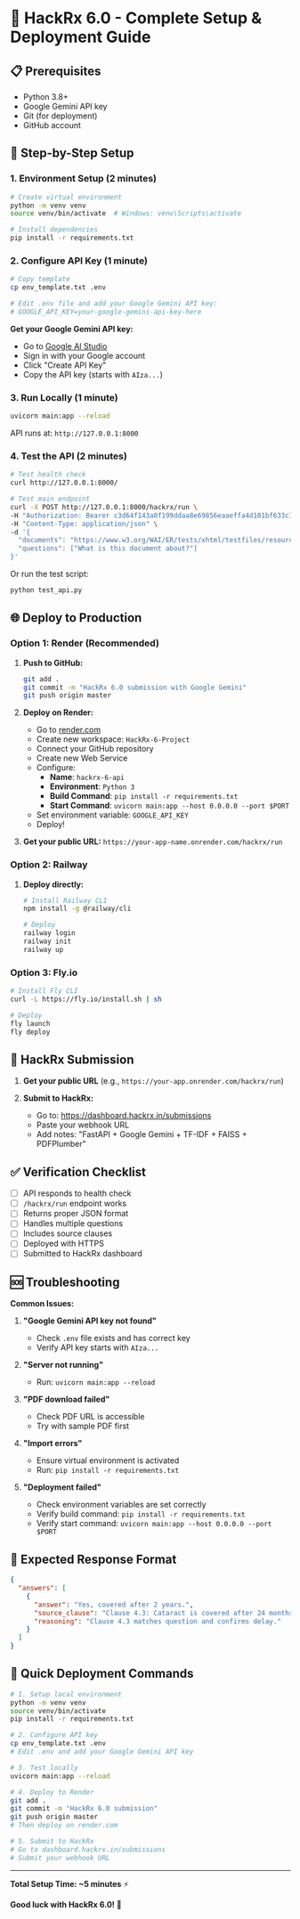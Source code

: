 # 🚀 HackRx 6.0 - Complete Setup & Deployment Guide

## 📋 Prerequisites

- Python 3.8+
- Google Gemini API key
- Git (for deployment)
- GitHub account

## 🔧 Step-by-Step Setup

### 1. Environment Setup (2 minutes)

```bash
# Create virtual environment
python -m venv venv
source venv/bin/activate  # Windows: venv\Scripts\activate

# Install dependencies
pip install -r requirements.txt
```

### 2. Configure API Key (1 minute)

```bash
# Copy template
cp env_template.txt .env

# Edit .env file and add your Google Gemini API key:
# GOOGLE_API_KEY=your-google-gemini-api-key-here
```

**Get your Google Gemini API key:**
- Go to [Google AI Studio](https://makersuite.google.com/app/apikey)
- Sign in with your Google account
- Click "Create API Key"
- Copy the API key (starts with `AIza...`)

### 3. Run Locally (1 minute)

```bash
uvicorn main:app --reload
```

API runs at: `http://127.0.0.1:8000`

### 4. Test the API (2 minutes)

```bash
# Test health check
curl http://127.0.0.1:8000/

# Test main endpoint
curl -X POST http://127.0.0.1:8000/hackrx/run \
-H "Authorization: Bearer c3d64f143a0f199ddaa8e69856eaaeffa4d101bf633c771f581e441ba15ae106" \
-H "Content-Type: application/json" \
-d '{
  "documents": "https://www.w3.org/WAI/ER/tests/xhtml/testfiles/resources/pdf/dummy.pdf",
  "questions": ["What is this document about?"]
}'
```

Or run the test script:
```bash
python test_api.py
```

## 🌐 Deploy to Production

### Option 1: Render (Recommended)

1. **Push to GitHub:**
   ```bash
   git add .
   git commit -m "HackRx 6.0 submission with Google Gemini"
   git push origin master
   ```

2. **Deploy on Render:**
   - Go to [render.com](https://render.com)
   - Create new workspace: `HackRx-6-Project`
   - Connect your GitHub repository
   - Create new Web Service
   - Configure:
     - **Name**: `hackrx-6-api`
     - **Environment**: `Python 3`
     - **Build Command**: `pip install -r requirements.txt`
     - **Start Command**: `uvicorn main:app --host 0.0.0.0 --port $PORT`
   - Set environment variable: `GOOGLE_API_KEY`
   - Deploy!

3. **Get your public URL:**
   `https://your-app-name.onrender.com/hackrx/run`

### Option 2: Railway

1. **Deploy directly:**
   ```bash
   # Install Railway CLI
   npm install -g @railway/cli
   
   # Deploy
   railway login
   railway init
   railway up
   ```

### Option 3: Fly.io

```bash
# Install Fly CLI
curl -L https://fly.io/install.sh | sh

# Deploy
fly launch
fly deploy
```

## 📝 HackRx Submission

1. **Get your public URL** (e.g., `https://your-app.onrender.com/hackrx/run`)

2. **Submit to HackRx:**
   - Go to: https://dashboard.hackrx.in/submissions
   - Paste your webhook URL
   - Add notes: "FastAPI + Google Gemini + TF-IDF + FAISS + PDFPlumber"

## ✅ Verification Checklist

- [ ] API responds to health check
- [ ] `/hackrx/run` endpoint works
- [ ] Returns proper JSON format
- [ ] Handles multiple questions
- [ ] Includes source clauses
- [ ] Deployed with HTTPS
- [ ] Submitted to HackRx dashboard

## 🆘 Troubleshooting

**Common Issues:**

1. **"Google Gemini API key not found"**
   - Check `.env` file exists and has correct key
   - Verify API key starts with `AIza...`

2. **"Server not running"**
   - Run: `uvicorn main:app --reload`

3. **"PDF download failed"**
   - Check PDF URL is accessible
   - Try with sample PDF first

4. **"Import errors"**
   - Ensure virtual environment is activated
   - Run: `pip install -r requirements.txt`

5. **"Deployment failed"**
   - Check environment variables are set correctly
   - Verify build command: `pip install -r requirements.txt`
   - Verify start command: `uvicorn main:app --host 0.0.0.0 --port $PORT`

## 🎯 Expected Response Format

```json
{
  "answers": [
    {
      "answer": "Yes, covered after 2 years.",
      "source_clause": "Clause 4.3: Cataract is covered after 24 months.",
      "reasoning": "Clause 4.3 matches question and confirms delay."
    }
  ]
}
```

## 🚀 Quick Deployment Commands

```bash
# 1. Setup local environment
python -m venv venv
source venv/bin/activate
pip install -r requirements.txt

# 2. Configure API key
cp env_template.txt .env
# Edit .env and add your Google Gemini API key

# 3. Test locally
uvicorn main:app --reload

# 4. Deploy to Render
git add .
git commit -m "HackRx 6.0 submission"
git push origin master
# Then deploy on render.com

# 5. Submit to HackRx
# Go to dashboard.hackrx.in/submissions
# Submit your webhook URL
```

---

**Total Setup Time: ~5 minutes** ⚡

**Good luck with HackRx 6.0! 🚀** 
